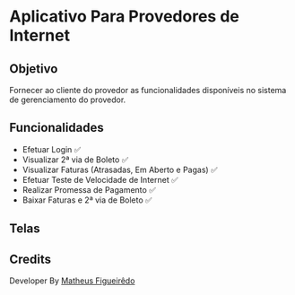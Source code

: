 # Aplicativo Para Provedores de Internet

## Objetivo

Fornecer ao cliente do provedor as funcionalidades disponíveis no sistema de gerenciamento do provedor.

## Funcionalidades

- Efetuar Login :white_check_mark:
- Visualizar 2ª via de Boleto :white_check_mark:
- Visualizar Faturas (Atrasadas, Em Aberto e Pagas) :white_check_mark:
- Efetuar Teste de Velocidade de Internet :white_check_mark:
- Realizar Promessa de Pagamento :white_check_mark:
- Baixar Faturas e 2ª via de Boleto :white_check_mark:

## Telas




## Credits

Developer By [Matheus Figueirêdo](https://www.linkedin.com/in/matheus-figueirêdo-2b1611150/)

